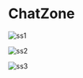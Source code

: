 # ChatZone

![ss1](https://user-images.githubusercontent.com/43666833/58709126-1ed51880-83d7-11e9-8d01-5dbee1fba197.png)

![ss2](https://user-images.githubusercontent.com/43666833/58709156-36140600-83d7-11e9-8080-b6473682391a.png)

![ss3](https://user-images.githubusercontent.com/43666833/58709197-488e3f80-83d7-11e9-85c5-3ba368121f48.png)
